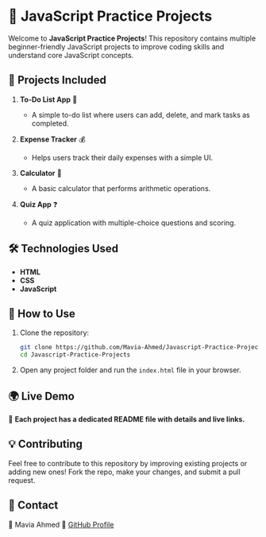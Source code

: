 # 🚀 JavaScript Practice Projects

Welcome to **JavaScript Practice Projects**! This repository contains multiple beginner-friendly JavaScript projects to improve coding skills and understand core JavaScript concepts.

## 📌 Projects Included

1. **To-Do List App** 📝  
   - A simple to-do list where users can add, delete, and mark tasks as completed.

2. **Expense Tracker** 💰  
   - Helps users track their daily expenses with a simple UI.

3. **Calculator** 🧮  
   - A basic calculator that performs arithmetic operations.

4. **Quiz App** ❓  
   - A quiz application with multiple-choice questions and scoring.


## 🛠️ Technologies Used

- **HTML**  
- **CSS**  
- **JavaScript**  


## 🎯 How to Use

1. Clone the repository:
   ```sh
   git clone https://github.com/Mavia-Ahmed/Javascript-Practice-Projects.git
   cd Javascript-Practice-Projects
   ```
2. Open any project folder and run the `index.html` file in your browser.


## 🌍 Live Demo

📢 **Each project has a dedicated README file with details and live links.**

## 💡 Contributing

Feel free to contribute to this repository by improving existing projects or adding new ones! Fork the repo, make your changes, and submit a pull request.


## 📩 Contact
📧 Mavia Ahmed
🔗 [GitHub Profile](https://github.com/Mavia-Ahmed)
